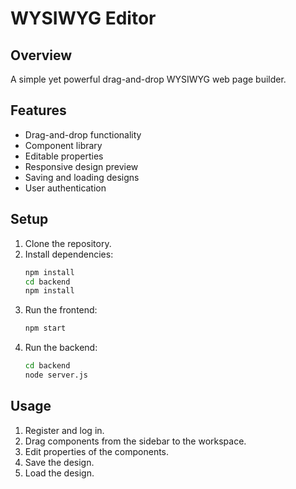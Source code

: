 # WYSIWYG Editor

## Overview
A simple yet powerful drag-and-drop WYSIWYG web page builder.

## Features
- Drag-and-drop functionality
- Component library
- Editable properties
- Responsive design preview
- Saving and loading designs
- User authentication

## Setup
1. Clone the repository.
2. Install dependencies:
    ```bash
    npm install
    cd backend
    npm install
    ```
3. Run the frontend:
    ```bash
    npm start
    ```
4. Run the backend:
    ```bash
    cd backend
    node server.js
    ```

## Usage
1. Register and log in.
2. Drag components from the sidebar to the workspace.
3. Edit properties of the components.
4. Save the design.
5. Load the design.
